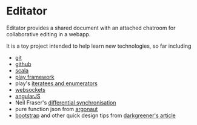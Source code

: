 Editator
========

Editator provides a shared document with an attached chatroom for collaborative editing in a webapp.

It is a toy project intended to help learn new technologies, so far including
- [git](http://git-scm.com/)
- [github](https://github.com/)
- [scala](http://www.scala-lang.org/)
- [play framework](http://www.playframework.com/)
- play's [iteratees and enumerators](http://www.playframework.com/documentation/latest/Iteratees)
- [websockets](http://tools.ietf.org/html/rfc6455/)
- [angularJS](http://angularjs.org/)
- Neil Fraser's [differential synchronisation](http://neil.fraser.name/writing/sync/)
- pure function json from [argonaut](http://argonaut.io/)
- [bootstrap](http://twitter.github.io/bootstrap/) and other quick design tips from [darkgreener's article](http://24ways.org/2012/how-to-make-your-site-look-half-decent/)
